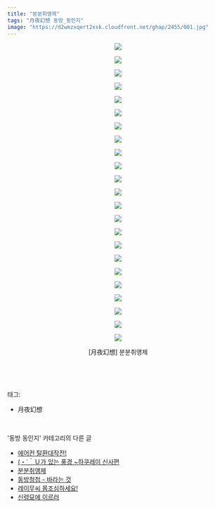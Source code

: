 ```yaml
---
title: "분분취앵제"
tags: "月夜幻想 동방_동인지"
image: "https://d2wmzxqert2xsk.cloudfront.net/ghap/2455/001.jpg"
---
```

<div class="article">
<p style="text-align: center; clear: none; float: none;"><img src="{{ site.imgserver11 }}/ghap/2455/001.jpg"/></p>
<p style="text-align: center; clear: none; float: none;"><img src="{{ site.imgserver11 }}/ghap/2455/002.jpg"/></p>
<p style="text-align: center; clear: none; float: none;"><img src="{{ site.imgserver11 }}/ghap/2455/003.jpg"/></p>
<p style="text-align: center; clear: none; float: none;"><img src="{{ site.imgserver11 }}/ghap/2455/004.jpg"/></p>
<p style="text-align: center; clear: none; float: none;"><img src="{{ site.imgserver11 }}/ghap/2455/005.jpg"/></p>
<p style="text-align: center; clear: none; float: none;"><img src="{{ site.imgserver11 }}/ghap/2455/006.jpg"/></p>
<p style="text-align: center; clear: none; float: none;"><img src="{{ site.imgserver11 }}/ghap/2455/007.jpg"/></p>
<p style="text-align: center; clear: none; float: none;"><img src="{{ site.imgserver11 }}/ghap/2455/008.jpg"/></p>
<p style="text-align: center; clear: none; float: none;"><img src="{{ site.imgserver11 }}/ghap/2455/009.jpg"/></p>
<p style="text-align: center; clear: none; float: none;"><img src="{{ site.imgserver11 }}/ghap/2455/010.jpg"/></p>
<p style="text-align: center; clear: none; float: none;"><img src="{{ site.imgserver11 }}/ghap/2455/011.jpg"/></p>
<p style="text-align: center; clear: none; float: none;"><img src="{{ site.imgserver11 }}/ghap/2455/012.jpg"/></p>
<p style="text-align: center; clear: none; float: none;"><img src="{{ site.imgserver11 }}/ghap/2455/013.jpg"/></p>
<p style="text-align: center; clear: none; float: none;"><img src="{{ site.imgserver11 }}/ghap/2455/014.jpg"/></p>
<p style="text-align: center; clear: none; float: none;"><img src="{{ site.imgserver11 }}/ghap/2455/015.jpg"/></p>
<p style="text-align: center; clear: none; float: none;"><img src="{{ site.imgserver11 }}/ghap/2455/016.jpg"/></p>
<p style="text-align: center; clear: none; float: none;"><img src="{{ site.imgserver11 }}/ghap/2455/017.jpg"/></p>
<p style="text-align: center; clear: none; float: none;"><img src="{{ site.imgserver11 }}/ghap/2455/018.jpg"/></p>
<p style="text-align: center; clear: none; float: none;"><img src="{{ site.imgserver11 }}/ghap/2455/019.jpg"/></p>
<p style="text-align: center; clear: none; float: none;"><img src="{{ site.imgserver11 }}/ghap/2455/020.jpg"/></p>
<p style="text-align: center; clear: none; float: none;"><img src="{{ site.imgserver11 }}/ghap/2455/021.jpg"/></p>
<p style="text-align: center; clear: none; float: none;"><img src="{{ site.imgserver11 }}/ghap/2455/022.jpg"/></p>
<p style="text-align: center; clear: none; float: none;"><img src="{{ site.imgserver11 }}/ghap/2455/023.jpg"/></p>
<p style="text-align: center; clear: none; float: none;">[月夜幻想] 분분취앵제</p>
<p><br/></p>
</div><br/>
<div class="tagTrail">
<p>태그: </p>
<ul>
<li>月夜幻想</li>
</ul>
</div><br/>
<div class="another">
<p>'동방 동인지' 카테고리의 다른 글</p>
<ul>
<li><a href="/ghap_2457">에어컨 탈환대작전!</a></li>
<li><a href="/ghap_2456">(・´｀Ｕ가 있는 풍경 ~하쿠레이 신사편</a></li>
<li><a href="/ghap_2455">분분취앵제</a></li>
<li><a href="/ghap_2454">동방청첩 - 바라는 것</a></li>
<li><a href="/ghap_2453">레이무씨 몸조심하세요!</a></li>
<li><a href="/ghap_2452">신령묘에 이르러</a></li>
</ul>
</div><br/>
<div class="cb_module cb_fluid">
<div class="cb_wrt cb_profile">
</div><!-- commentList close -->
</div><br/>
